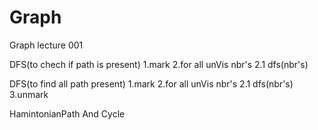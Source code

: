 # Graph
Graph lecture 001

DFS(to chech if path is present)
1.mark
2.for all unVis nbr's
    2.1 dfs(nbr's)


DFS(to find all path present)
1.mark
2.for all unVis nbr's
    2.1 dfs(nbr's)
3.unmark


HamintonianPath And Cycle